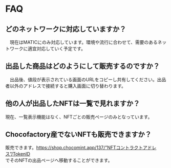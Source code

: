 # FAQ

## どのネットワークに対応していますか？

　現在はMATICにのみ対応しています。環境や流行に合わせて、需要のあるネットワークに適宜対応していく予定です。

## 出品した商品はどのようにして販売するのですか？

　出品後、値段が表示されている画面のURLをコピーし共有してください。出品者以外のアドレスで接続すると購入画面に切り替わります。

## 他の人が出品したNFTは一覧で見れますか？

現在、一覧表示機能はなく、NFTごとの販売ページのみとなっています。

## Chocofactory産でないNFTも販売できますか？

販売できます。https://shop.chocomint.app/137/”NFTコントラクトアドレス”/TokenID  
でそのNFTの出品ページへ移動することができます。



